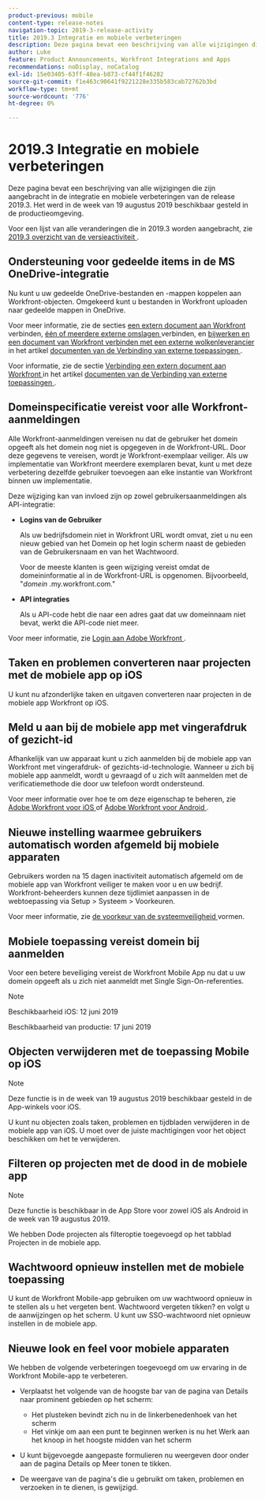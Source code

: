 ```yaml
---
product-previous: mobile
content-type: release-notes
navigation-topic: 2019-3-release-activity
title: 2019.3 Integratie en mobiele verbeteringen
description: Deze pagina bevat een beschrijving van alle wijzigingen die zijn aangebracht in de integratie en mobiele verbeteringen van de release 2019.3. Het werd in de week van 19 augustus 2019 beschikbaar gesteld in de productieomgeving.
author: Luke
feature: Product Announcements, Workfront Integrations and Apps
recommendations: noDisplay, noCatalog
exl-id: 15e03405-63ff-48ea-b873-cf44f1f46282
source-git-commit: f1e463c90641f9221228e335b583cab72762b3bd
workflow-type: tm+mt
source-wordcount: '776'
ht-degree: 0%

---
```


# 2019.3 Integratie en mobiele verbeteringen

Deze pagina bevat een beschrijving van alle wijzigingen die zijn aangebracht in de integratie en mobiele verbeteringen van de release 2019.3. Het werd in de week van 19 augustus 2019 beschikbaar gesteld in de productieomgeving.

Voor een lijst van alle veranderingen die in 2019.3 worden aangebracht, zie [ 2019.3 overzicht van de versieactiviteit ](../../../../product-announcements/product-releases/quarterly-release-archive/2019.3-release-activity/2019-3-release-activity-overview.md).

## Ondersteuning voor gedeelde items in de MS OneDrive-integratie

Nu kunt u uw gedeelde OneDrive-bestanden en -mappen koppelen aan Workfront-objecten. Omgekeerd kunt u bestanden in Workfront uploaden naar gedeelde mappen in OneDrive.

Voor meer informatie, zie de secties [ een extern document aan Workfront ](../../../../documents/adding-documents-to-workfront/link-documents-from-external-apps.md#linking-existing-documents) verbinden, [ één of meerdere externe omslagen ](../../../../documents/adding-documents-to-workfront/link-documents-from-external-apps.md#linking-a-folder) verbinden, en [ bijwerken en een document van Workfront verbinden met een externe wolkenleverancier ](../../../../documents/adding-documents-to-workfront/link-documents-from-external-apps.md#sending-documents) in het artikel [ documenten van de Verbinding van externe toepassingen ](../../../../documents/adding-documents-to-workfront/link-documents-from-external-apps.md).

Voor informatie, zie de sectie [ Verbinding een extern document aan Workfront ](../../../../documents/adding-documents-to-workfront/link-documents-from-external-apps.md#linking-existing-documents) in het artikel [ documenten van de Verbinding van externe toepassingen ](../../../../documents/adding-documents-to-workfront/link-documents-from-external-apps.md).

## Domeinspecificatie vereist voor alle Workfront-aanmeldingen

Alle Workfront-aanmeldingen vereisen nu dat de gebruiker het domein opgeeft als het domein nog niet is opgegeven in de Workfront-URL. Door deze gegevens te vereisen, wordt je Workfront-exemplaar veiliger. Als uw implementatie van Workfront meerdere exemplaren bevat, kunt u met deze verbetering dezelfde gebruiker toevoegen aan elke instantie van Workfront binnen uw implementatie.

Deze wijziging kan van invloed zijn op zowel gebruikersaanmeldingen als API-integratie:

* **Logins van de Gebruiker**

  Als uw bedrijfsdomein niet in Workfront URL wordt omvat, ziet u nu een nieuw gebied van het Domein op het login scherm naast de gebieden van de Gebruikersnaam en van het Wachtwoord.

  Voor de meeste klanten is geen wijziging vereist omdat de domeininformatie al in de Workfront-URL is opgenomen. Bijvoorbeeld, &quot;*domein* .my.workfront.com.&quot;

* **API integraties**

  Als u API-code hebt die naar een adres gaat dat uw domeinnaam niet bevat, werkt die API-code niet meer.

Voor meer informatie, zie [ Login aan Adobe Workfront ](../../../../workfront-basics/manage-your-account-and-profile/managing-your-workfront-account/log-in-to-workfront.md).

## Taken en problemen converteren naar projecten met de mobiele app op iOS

U kunt nu afzonderlijke taken en uitgaven converteren naar projecten in de mobiele app Workfront op iOS.

## Meld u aan bij de mobiele app met vingerafdruk of gezicht-id

Afhankelijk van uw apparaat kunt u zich aanmelden bij de mobiele app van Workfront met vingerafdruk- of gezichts-id-technologie. Wanneer u zich bij mobiele app aanmeldt, wordt u gevraagd of u zich wilt aanmelden met de verificatiemethode die door uw telefoon wordt ondersteund.

Voor meer informatie over hoe te om deze eigenschap te beheren, zie [ Adobe Workfront voor iOS ](../../../../workfront-basics/mobile-apps/using-the-workfront-mobile-app/workfront-for-ios.md) of [ Adobe Workfront voor Android ](../../../../workfront-basics/mobile-apps/using-the-workfront-mobile-app/workfront-for-android.md).

## Nieuwe instelling waarmee gebruikers automatisch worden afgemeld bij mobiele apparaten

Gebruikers worden na 15 dagen inactiviteit automatisch afgemeld om de mobiele app van Workfront veiliger te maken voor u en uw bedrijf. Workfront-beheerders kunnen deze tijdlimiet aanpassen in de webtoepassing via Setup > Systeem > Voorkeuren.

Voor meer informatie, zie [ de voorkeur van de systeemveiligheid ](../../../../administration-and-setup/manage-workfront/security/configure-security-preferences.md) vormen.

## Mobiele toepassing vereist domein bij aanmelden

Voor een betere beveiliging vereist de Workfront Mobile App nu dat u uw domein opgeeft als u zich niet aanmeldt met Single Sign-On-referenties.

>[!NOTE]
>
>Beschikbaarheid iOS: 12 juni 2019
>
>Beschikbaarheid van productie: 17 juni 2019

## Objecten verwijderen met de toepassing Mobile op iOS

>[!NOTE]
>
>Deze functie is in de week van 19 augustus 2019 beschikbaar gesteld in de App-winkels voor iOS.

U kunt nu objecten zoals taken, problemen en tijdbladen verwijderen in de mobiele app van iOS. U moet over de juiste machtigingen voor het object beschikken om het te verwijderen.

## Filteren op projecten met de dood in de mobiele app

>[!NOTE]
>
>Deze functie is beschikbaar in de App Store voor zowel iOS als Android in de week van 19 augustus 2019.

We hebben Dode projecten als filteroptie toegevoegd op het tabblad Projecten in de mobiele app.

## Wachtwoord opnieuw instellen met de mobiele toepassing

U kunt de Workfront Mobile-app gebruiken om uw wachtwoord opnieuw in te stellen als u het vergeten bent. Wachtwoord vergeten tikken? en volgt u de aanwijzingen op het scherm. U kunt uw SSO-wachtwoord niet opnieuw instellen in de mobiele app.

## Nieuwe look en feel voor mobiele apparaten

We hebben de volgende verbeteringen toegevoegd om uw ervaring in de Workfront Mobile-app te verbeteren.

* Verplaatst het volgende van de hoogste bar van de pagina van Details naar prominent gebieden op het scherm:

   * Het plusteken bevindt zich nu in de linkerbenedenhoek van het scherm
   * Het vinkje om aan een punt te beginnen werken is nu het Werk aan het knoop in het hoogste midden van het scherm

* U kunt bijgevoegde aangepaste formulieren nu weergeven door onder aan de pagina Details op Meer tonen te tikken.
* De weergave van de pagina&#39;s die u gebruikt om taken, problemen en verzoeken in te dienen, is gewijzigd.

